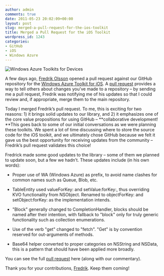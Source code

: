 ```yaml
---
author: admin
comments: true
date: 2011-05-23 20:02:09+00:00
layout: post
slug: merged-a-pull-request-for-the-ios-toolkit
title: Merged a Pull Request for the iOS Toolkit
wordpress_id: 1243
categories:
- GitHub
- iOS
- Windows Azure
---
```


![Windows Azure Toolkits for Devices](https://wadewegner.blob.core.windows.net/wordpress/2011/05/image15.png)

A few days ago, [Fredrik Olsson](http://www.peylow.se/) opened a pull request against our GitHub repository for the [Windows Azure Toolkit for iOS](https://github.com/microsoft-dpe/watoolkitios-lib). A [pull request](http://help.github.com/pull-requests/) provides a way to tell others about changes you’ve made to a repository – by sending me a pull request, Fredrik was notifying me of his updates so that I could review and, if appropriate, merge them to the main repository.

 

Today I merged Fredrik’s pull request. To me, this is exciting for two reasons: 1) it brings solid updates to our library, and 2) it emphasizes one of the core value propositions for using GitHub – **collaborative development! **This goes back to some of our initial conversations as we were planning these toolkits. We spent a lot of time discussing where to store the source code for the iOS toolkit, and we ultimately chose GitHub because we felt it gave us the best opportunity for receiving updates from the community – Fredrik’s pull request validates this choice!

 

Fredrick made some good updates to the library – some of them we planned to update soon, but a few we hadn’t. These updates include (in his own words):

 

  
  * Proper use of WA (Windows Azure) as prefix, to avoid name clashes for common names such as Queue, Blob, etc.
   
  * TableEntity used valueForKey: and setValue:forKey:, thus overriding KVO functionality from NSObject. Renamed to objectForKey: and setObject:forKey: as the implementation intends.
   
  * "Block" generally changed to CompletionHandler, blocks should be named after their intention, with fallback to "block" only for truly generic functionality such as collection enumerations.
   
  * Use of the verb "get" changed to "fetch". "Get" is by convention reserved for out-arguments of methods.
   
  * Base64 helper converted to proper categories on NSString and NSData, this is a pattern that should have been applied more broadly.
 

You can see the full [pull request](https://github.com/microsoft-dpe/watoolkitios-lib/pull/1) here (along with our commentary).

 

Thank you for your contributions, [Fredrik](http://www.peylow.se/). Keep them coming!
